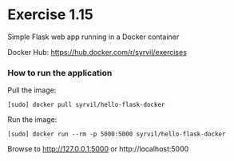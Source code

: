 # Exercise 1.15
Simple Flask web app running in a Docker container

Docker Hub: https://hub.docker.com/r/syrvil/exercises

### How to run the application

Pull the image:
```
[sudo] docker pull syrvil/hello-flask-docker
```
Run the image:
```
[sudo] docker run --rm -p 5000:5000 syrvil/hello-flask-docker
```
Browse to http://127.0.0.1:5000 or http://localhost:5000
